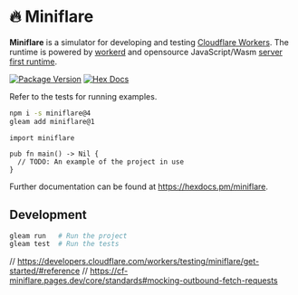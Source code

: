 # 🔥 Miniflare

**Miniflare** is a simulator for developing and testing [Cloudflare Workers](https://workers.cloudflare.com/). The runtime is powered by [workerd](https://github.com/cloudflare/workerd) and opensource JavaScript/Wasm [server first runtime](https://blog.cloudflare.com/workerd-open-source-workers-runtime/).

[![Package Version](https://img.shields.io/hexpm/v/miniflare)](https://hex.pm/packages/miniflare)
[![Hex Docs](https://img.shields.io/badge/hex-docs-ffaff3)](https://hexdocs.pm/miniflare/)

Refer to the tests for running examples.

```sh
npm i -s miniflare@4
gleam add miniflare@1
```

```gleam
import miniflare

pub fn main() -> Nil {
  // TODO: An example of the project in use
}
```

Further documentation can be found at <https://hexdocs.pm/miniflare>.

## Development

```sh
gleam run   # Run the project
gleam test  # Run the tests
```
// https://developers.cloudflare.com/workers/testing/miniflare/get-started/#reference
// https://cf-miniflare.pages.dev/core/standards#mocking-outbound-fetch-requests
